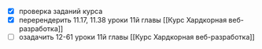 - [x] проверка заданий курса
- [x] перерендерить 11.17, 11.38 уроки 11й главы [[Курс Хардкорная веб-разработка]]
- [ ] озадачить 12-61 уроки 11й главы [[Курс Хардкорная веб-разработка]]